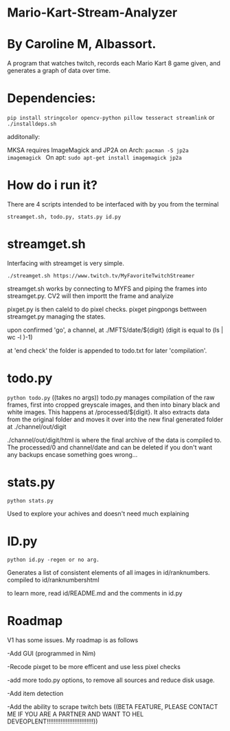 # Mario-Kart-Stream-Analyzer
# By Caroline M, Albassort.
A program that watches twitch, records each Mario Kart 8 game given, and generates a graph of data over time.
# Dependencies:
`pip install stringcolor opencv-python pillow tesseract streamlink` or `./installdeps.sh`

additonally:

MKSA requires ImageMagick and JP2A
on Arch:
`pacman -S jp2a imagemagick `
On apt:
`sudo apt-get install imagemagick jp2a `
# How do i run it?
There are 4 scripts intended to be interfaced with by you from the terminal

`streamget.sh, todo.py, stats.py id.py`

# streamget.sh
Interfacing with streamget is very simple. 

`./streamget.sh https://www.twitch.tv/MyFavoriteTwitchStreamer`

streamget.sh works by connecting to MYFS and piping the frames into streamget.py. CV2 will then importt the frame and analyize

pixget.py is then caleld to do pixel checks. pixget pingpongs bettween streamget.py managing the states.

upon confirmed 'go', a channel, at ./MFTS/date/${digit} (digit is equal to (ls | wc -l )-1)

at 'end check' the folder is appended to todo.txt for later 'compilation'.

# todo.py

`python todo.py` ((takes no args))
todo.py manages compilation of the raw frames, first into cropped greyscale images,
and then into binary black and white images. This happens at /processed/${digit}.
It also extracts data from the original folder and moves it over into the new final generated folder at ./channel/out/digit

./channel/out/digit/html is where the final archive of the data is compiled to. The processed/0 and channel/date and can be deleted if you don't want any backups encase something goes wrong...

# stats.py
`python stats.py`

Used to explore your achives and doesn't need much explaining

# ID.py
`python id.py -regen or no arg.`

Generates a list of consistent elements of all images in id/ranknumbers. compiled to id/ranknumbershtml

to learn more, read id/README.md and the comments in id.py

# Roadmap 
V1 has some issues. My roadmap is as follows

-Add GUI (programmed in Nim)

-Recode pixget to be more efficent and use less pixel checks

-add more todo.py options, to remove all sources and reduce disk usage.

-Add item detection 

-Add the ability to scrape twitch bets ((BETA FEATURE, PLEASE CONTACT ME IF YOU ARE A PARTNER AND WANT TO HEL DEVEOPLENT!!!!!!!!!!!!!!!!!!!!!!!!!!!))

